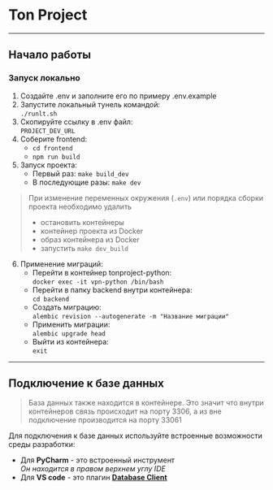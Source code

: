 # Ton Project

---

## Начало работы

### Запуск локально

1. Создайте .env и заполните его по примеру .env.example
2. Запустите локальный тунель командой:  
```./runlt.sh```
3. Скопируйте ссылку в .env файл:  
```PROJECT_DEV_URL```
4. Соберите frontend: 
   - ```cd frontend```
   - ```npm run build```
5. Запуск проекта:
   - Первый раз:
     ```make build_dev```
   - В последующие разы:
    ```make dev```

> При изменение переменных окружения (```.env```) или порядка сборки проекта необходимо удалить
> - остановить контейнеры
> - контейнер проекта из Docker
> - образ контейнера из Docker
> - запустить ```make dev_build```

6. Применение миграций:
   - Перейти в контейнер tonproject-python:<br>
   ```docker exec -it vpn-python /bin/bash```
   - Перейти в папку backend внутри контейнера: <br> 
   ```cd backend```
   - Cоздать миграцию: <br>
   ```alembic revision --autogenerate -m "Название миграции"```
   - Применить миграции: <br>
   ```alembic upgrade head```
   - Выйти из контейнера: <br>
   ```exit```

---

## Подключение к базе данных

> База данных также находится в контейнере. 
> Это значит что внутри контейнеров связь происходит на порту 3306, а из вне подключение производится на порту 33061

Для подключения к базе данных используйте встроенные возможности среды разработки:
- Для **PyCharm** - это встроенный инструмент <br>
_Он находится в правом верхнем углу IDE_
- Для **VS code** - это плагин [**Database Client**](https://database-client.com/#/home)